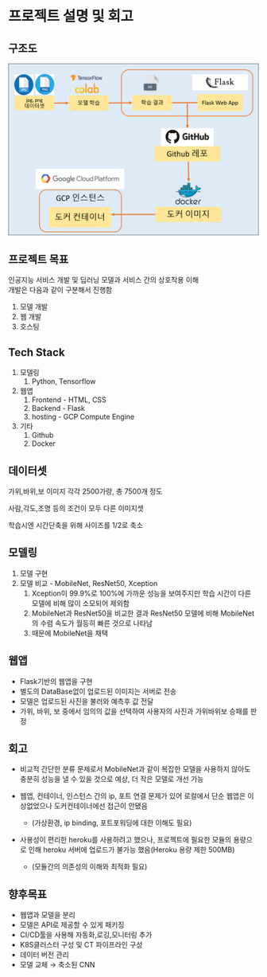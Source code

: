 # 프로젝트 설명 및 회고
## 구조도
![구조도](rps구조도.png)

## 프로젝트 목표

인공지능 서비스 개발 및 딥러닝 모델과 서비스 간의 상호작용 이해  
개발은 다음과 같이 구분해서 진행함  
1. 모델 개발
2. 웹 개발
3. 호스팅

## Tech Stack

1. 모델링
    1. Python, Tensorflow
2. 웹앱
    1. Frontend - HTML, CSS
    2. Backend - Flask
    3. hosting - GCP Compute Engine
3. 기타
    1. Github
    2. Docker

## 데이터셋

가위,바위,보 이미지 각각 2500가량, 총 7500개 정도

사람,각도,조명 등의 조건이 모두 다른 이미지셋

학습시엔 시간단축을 위해 사이즈를 1/2로 축소

## 모델링

1. 모델 구현 
2. 모델 비교 - MobileNet, ResNet50, Xception
    1. Xception이 99.9%로 100%에 가까운 성능을 보여주지만 학습 시간이 다른 모델에 비해 많이 소모되어 제외함
    2. MobileNet과 ResNet50을 비교한 결과 ResNet50 모델에 비해 MobileNet의 수렴 속도가 월등히 빠른 것으로 나타남
    3. 때문에 MobileNet을 채택

## 웹앱

- Flask기반의 웹앱을 구현
- 별도의 DataBase없이 업로드된 이미지는 서버로 전송
- 모델은 업로드된 사진을 불러와 예측후 값 전달
- 가위, 바위, 보 중에서 임의의 값을 선택하여 사용자의 사진과 가위바위보 승패를 판정

## 회고

- 비교적 간단한 분류 문제로서 MobileNet과 같이 복잡한 모델을 사용하지 않아도 충분히 성능을 낼 수 있을 것으로 예상, 더 작은 모델로 개선 가능
- 웹앱, 컨테이너, 인스턴스 간의 ip, 포트 연결 문제가 있어 로컬에서 단순 웹앱은 이상없었으나 도커컨테이너에선 접근이 안됐음
  - (가상환경, ip binding, 포트포워딩에 대한 이해도 필요)
    
- 사용성이 편리한 heroku를 사용하려고 했으나, 프로젝트에 필요한 모듈의 용량으로 인해 heroku 서버에 업로드가 불가능 했음(Heroku 용량 제한 500MB)
  - (모듈간의 의존성의 이해와 최적화 필요)

## 향후목표

- 웹앱과 모델을 분리
- 모델은 API로 제공할 수 있게 패키징
- CI/CD툴을 사용해 자동화,로깅,모니터링 추가
- K8S클러스터 구성 및 CT 파이프라인 구성
- 데이터 버전 관리
- 모델 교체 → 축소된 CNN
